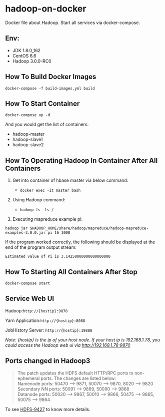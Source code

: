 # hadoop-on-docker
Docker file about Hadoop.
Start all services via docker-compose.


## Env:
* JDK 1.8.0_162
* CentOS 6.6
* Hadoop 3.0.0-RC0

## How To Build Docker Images
`docker-compose -f build-images.yml build`

## How To Start Container
`docker-compose up -d`

And you would get the list of containers:
* hadoop-master
* hadoop-slave1
* hadoop-slave2

## How To Operating Hadoop In Container After All Containers
1. Get into container of hbase master via below command:
    * `docker exec -it master bash`

2. Using Hadoop command:
    * `hadoop fs -ls /`

3. Executing mapreduce example pi:

  ```hadoop jar $HADOOP_HOME/share/hadoop/mapreduce/hadoop-mapreduce-examples-3.0.0.jar pi 16 1000```

  If the program worked correctly, the following should be displayed at the end of the program output stream:
  ```
  Estimated value of Pi is 3.14250000000000000000
  ```

## How To Starting All Containers After Stop
`docker-compose start`

## Service Web UI
Hadoop:`http://{hostip}:9870`

Yarn Application:`http://{hostip}:8088`

JobHistory Server: `http://{hostip}:19888`

*Note: _{hostip}_ is the ip of your host node. If your host ip is 192.168.1.78, you could access the Hadoop web ui via _http://192.168.1.78:9870_*

## Ports changed in Hadoop3

>The patch updates the HDFS default HTTP/RPC ports to non-ephemeral ports. The changes are listed below:    
>Namenode ports: 50470 --> 9871, 50070 --> 9870, 8020 --> 9820    
>Secondary NN ports: 50091 --> 9869, 50090 --> 9868    
>Datanode ports: 50020 --> 9867, 50010 --> 9866, 50475 --> 9865, 50075 --> 9864    

To see [HDFS-9427](https://issues.apache.org/jira/browse/HDFS-9427) to know more details.
